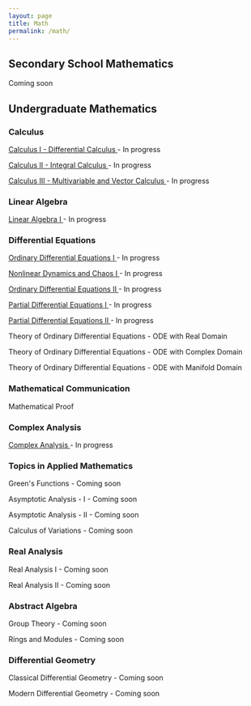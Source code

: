 ```yaml
---
layout: page
title: Math
permalink: /math/
---
```


## Secondary School Mathematics

Coming soon

## Undergraduate Mathematics
### Calculus
<a class="page-link" href="/calculus-I/"> Calculus I - Differential Calculus </a> - In progress

<a class="page-link" href="/calculus-II/"> Calculus II - Integral Calculus </a> - In progress

<a class="page-link" href="/calculus-III/"> Calculus III - Multivariable and Vector Calculus </a> - In progress

### Linear Algebra
<a class="page-link" href="/linear-algebra-I/"> Linear Algebra I </a> - In progress


### Differential Equations
<a class="page-link" href="/ode-I/"> Ordinary Differential Equations I  </a> - In progress

<a class="page-link" href="/nonlin-dyn-I/"> Nonlinear Dynamics and Chaos I </a> - In progress

<a class="page-link" href="/ode-II/"> Ordinary Differential Equations II  </a> - In progress

<a class="page-link" href="/pde-I/"> Partial Differential Equations I  </a> - In progress

<a class="page-link" href="/pde-II/"> Partial Differential Equations II  </a> - In progress

Theory of Ordinary Differential Equations - ODE with Real Domain 
<!--- <a class="page-link" href="/odet-real/"> Theory of Ordinary Differential Equations - ODE with Real Domain </a> - In progress ---> 

Theory of Ordinary Differential Equations - ODE with Complex Domain 
<!--- <a class="page-link" href="/odet-complex/"> Theory of Ordinary Differential Equations - ODE with Complex Domain </a> - In progress ---> 

Theory of Ordinary Differential Equations - ODE with Manifold Domain 
<!--- <a class="page-link" href="/odet-manifold/"> Theory of Ordinary Differential Equations - ODE with Manifold Domain </a> - In progress ---> 

### Mathematical Communication
Mathematical Proof
<!--- <a class="page-link" href="/mathematical-proof/"> Mathematical Proof  </a> - In progress --->

### Complex Analysis
<a class="page-link" href="/complex-analysis/"> Complex Analysis </a> - In progress

### Topics in Applied Mathematics

Green's Functions - Coming soon
<!--- <a class="page-link" href="/greens-functions/"> Green's Functions </a> - In progress --->

Asymptotic Analysis - I - Coming soon
<!--- <a class="page-link" href="/asymptotic-analysis-I/"> Asymptotic Analysis I </a> - In progress --->

Asymptotic Analysis - II - Coming soon
<!--- <a class="page-link" href="/asymptotic-analysis-II/"> Asymptotic Analysis II  </a> - In progress --->

Calculus of Variations - Coming soon
<!--- <a class="page-link" href="/variational-calculus/"> Calculus of Variations </a> - In progress --->

### Real Analysis
Real Analysis I - Coming soon
<!--- <a class="page-link" href="/real-analysis-I/"> Real Analysis I </a> - In progress --->

Real Analysis II - Coming soon
<!--- <a class="page-link" href="/real-analysis-II/"> Real Analysis II </a> - In progress --->


### Abstract Algebra
Group Theory - Coming soon
<!--- <a class="page-link" href="/group-theory/"> Group Theory </a> - In progress --->

Rings and Modules - Coming soon
<!--- <a class="page-link" href="/rings-and-modules/"> Rings and Modules </a> - In progress --->

### Differential Geometry
Classical Differential Geometry - Coming soon
<!--- <a class="page-link" href="/classical-differential-geometry/"> Classical Differential Geometry  </a> - In progress --->

Modern Differential Geometry - Coming soon
<!--- <a class="page-link" href="/modern-differential-geometry/"> Modern Differential Geometry  </a> - In progress --->

<!---
## Graduate Mathematics

Coming soon
--->
